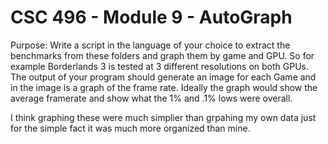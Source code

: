 # CSC 496 - Module 9 - AutoGraph 

Purpose: Write a script in the language of your choice to extract the benchmarks from these folders and graph them by game and GPU. So for example Borderlands 3 is tested at 3 different resolutions on both GPUs. The output of your program should generate an image for each Game and in the image is a graph of the frame rate. Ideally the graph would show the average framerate and show what the 1% and .1% lows were overall.

I think graphing these were much simplier than grpahing my own data just for the simple fact it was much more organized than mine. 
